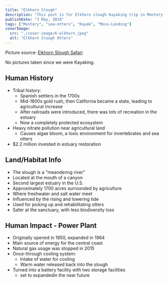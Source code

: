 ```yaml
---
title: "Elkhorn Slough"
description: "This post is for Elkhorn slough Kayaking trip in Montery CA"
publishDate: "3 May, 2024"
tags: ["Montery", "sea-otters", "Kayak", "Moss-Landing"]
coverImage:
  src: "./cover-image/6-elkhorn.jpeg"
  alt: "Elkhorn Slough Otters"
---
```


Picture source: [Elkhorn Slough Safari](https://www.seemonterey.com/listings/elkhorn-slough-safari/1693/)

No pictures taken since we were Kayaking.

## Human History

- Tribal history:
  - Spanish settlers in the 1700s
  - Mid-1800s gold rush, then California became a state, leading to agricultural increase
  - After railroads were introduced, there was lots of recreation in the estuary
  - Now a completely protected ecosystem
- Heavy nitrate pollution near agricultural land
  - Causes algae bloom, a toxic environment for invertebrates and sea otters
- $2.2 million invested in estuary restoration

## Land/Habitat Info

- The slough is a "meandering river"
- Located at the mouth of a canyon
- Second largest estuary in the U.S.
- Approximately 1700 acres surrounded by agriculture
- Where freshwater and salt water meet
- Influenced by the rising and lowering tide
- Used for picking up and rehabilitating otters
- Safer at the sanctuary, with less biodiversity loss

## Human Impact - Power Plant

- Originally opened in 1950, expanded in 1964
- Main source of energy for the central coast
- Natural gas usage was stopped in 2015
- Once-through cooling system:
  - Intake of water for cooling
  - Warm water released back into the slough
- Turned into a battery facility with two storage facilities
  - set to expandedin the near future
